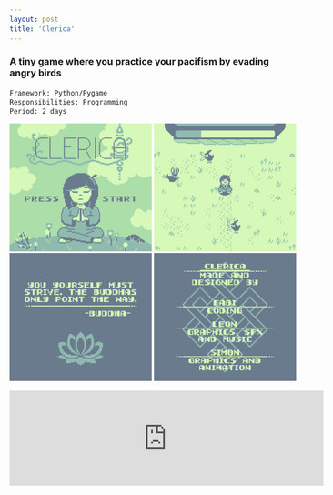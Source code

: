```yaml
---
layout: post
title: 'Clerica'
---
```


### A tiny game where you practice your pacifism by evading angry birds
```
Framework: Python/Pygame
Responsibilities: Programming
Period: 2 days
```


<p float="left">
  <img src="/assets/img/projects/Clerica/Clerica1.gif" width="250" />
  <img src="/assets/img/projects/Clerica/Clerica2.png" width="250" /> 
  <img src="/assets/img/projects/Clerica/Clerica3.png" width="250" />
  <img src="/assets/img/projects/Clerica/Clerica4.png" width="250" />
</p>



<iframe frameborder="0" src="https://itch.io/embed/473401" width="552" height="167"><a href="https://arbitraryarbitrary.itch.io/clerica">Clerica by arbitraryarbitrary</a></iframe>
